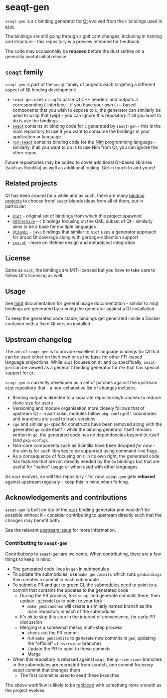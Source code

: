 # seaqt-gen

`seaqt-gen` is a `C` binding generator for [Qt](https://www.qt.io/) evolved from the `C` bindings used in [`miqt`](https://github.com/mappu/miqt).

The bindings are still going through significant changes, including in naming and structure - this repository is a preview intended for feedback.

The code may occasionally be **rebased** before the dust settles on a generally useful initial release.

## `seaqt` family

`seaqt-gen` is part of the `seaqt` family of projects each targeting a different aspect of Qt binding development:

* `seaqt-gen` uses `clang` to parse Qt C++ headers and outputs a corresponding `C` interface - if you have your own `C++`-based components that you wish to expose to `C`, the generator can similarly be used to wrap that (wip) - you can ignore this repository if all you want to do is use the bindings.
* [`seaqt`](https://github.com/seaqt/seaqt) contains `Qt` binding code for `C` generated by `seaqt-gen` - this is the main repository to use if you want to consume the bindings in your application or language
* [`nim-seaqt`](https://github.com/seaqt/nim-seaqt) contains binding code for the [Nim](https://github.com/nim-lang/Nim/) programming language - similarly, if all you want to do is to use Nim from Qt, you can ignore the other repos

Future repositories may be added to cover additional Qt-based libraries (such as Scintilla) as well as additional tooling. Get in touch to add yours!

## Related projects

Qt has been around for a while and as such, there are many [binding projects](https://wiki.qt.io/Language_Bindings) to choose from! `seaqt` blends ideas from all of them, but in particular:

* [`miqt`](https://github.com/mappu/miqt) - original set of bindings from which this project spawned
* [`DOtherSide`](https://github.com/filcuc/dotherside/) - `C` bindings focusing on the QML subset of Qt - similarly aims to be a base for multiple languages
* [`QtJambi`](https://github.com/OmixVisualization/qtjambi/) - `java` bindings that similar to `miqt` uses a generator approach for broad Qt coverage along with garbage-collection support
* [`cxx-qt`](https://github.com/KDAB/cxx-qt/) - more on lifetime design and metaobject integration

## License

Same as `miqt`, the bindings are MIT-licensed but you have to take care to follow Qt's licensing as well.

## Usage

See [miqt](https://github.com/mappu/miqt) documentation for general usage documentation - similar to miqt, bindings are generated by running the generator against a Qt installation.

To keep the generated code stable, bindings get generated inside a Docker container with a fixed
Qt version installed.

## Upstream changelog

The aim of `seaqt-gen` is to provide excellent `C` language bindings for Qt that can be used either on their own or as the base for other FFI-based language projections. While `miqt` focuses on `Qt` and `Go` specifically, `seaqt-gen` can be viewed as a general `C` binding generator for `C++` that has special support for `Qt`.

`seaqt-gen` is currently developed as a set of patches against the upstream `miqt` repository that - a non-exhaustive list of changes includes:

* Binding output is directed to a separate repositories/branches to reduce clone size for users
* Versioning and module organisation more closely follows that of upstream Qt - in particular, modules follow `pkg-config`/`dll` boundaries and branches are used to track versions
* `cgo` and similar `go`-specific constructs have been removed along with the generated `go` code itself - while the binding generator itself remains written in `go`, the generated code has no dependencies beyond `Qt` itself (and `pkg-config`).
* Non-core components such as Scintilla have been dropped _for now_ - the aim is for such libraries to be supported using command-line flags.
* As a consequence of focusing on `C` in its own right, the generated code has features that are not directly needed by the `Go` bindings but that are useful for "native" usage or when used with other languages

As `miqt` evolves, so will this repository - for now, `seaqt-gen` gets **rebased** against upstream regularly - keep this in mind when forking.

## Acknowledgements and contributions

`seaqt-gen` is built on top of the [`miqt`](https://github.com/mappu/miqt) binding generator and wouldn't be possible without it - consider contributing to upstream directly such that the changes may benefit both.

See the relevant [upstream issue](https://github.com/mappu/miqt/issues/21) for more information.

### Contributing to `seaqt-gen`

Contributions to `seaqt-gen` are welcome. When contributing, there are a few things to keep in mind:

* The generated code lives in `gen` in submodules
* To update the submodules, use `make gencommits` which runs `genbindings` then creates a commit in each submodule
* To submit a PR and get to green CI, the submodules need to point to a commit that contains the updates to the generated code
  * During the PR process, fork `seaqt` and generate commits there, then update `.gitmodules` to point to your fork
    * `make genbranches` will create a similarly named branch as the main repository in each of the submodules
  * It's ok to skip this step in the interest of convenience, for early PR discussion
  * Merging is a somewhat messy multi-step process
    * check out the PR commit
    * run `make gencommits` to generate new commits in `gen`, updating the "official" `qt-<version>` branches
    * Update the PR to point to these commits
    * Merge
* When this repository is rebased against `miqt`, the `qt-<version>` branches in the submodules are recreated from scratch, one commit for every seaqt commit that changes them
  * The first commit is used to seed these branches

The above workflow is likely to be [replaced](https://github.com/seaqt/seaqt-gen/issues/3) with something more smooth as the project evolves.
